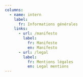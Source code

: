```yaml
---
columns: 
  - name: intern
    label:
      fr: Informations générales
    links: 
      - url: /manifesto
        label:
          fr: Manifeste
          en: Manifesto
      - url: /legal
        label:
          fr: Mentions légales
          en: Legal mentions
---
```



